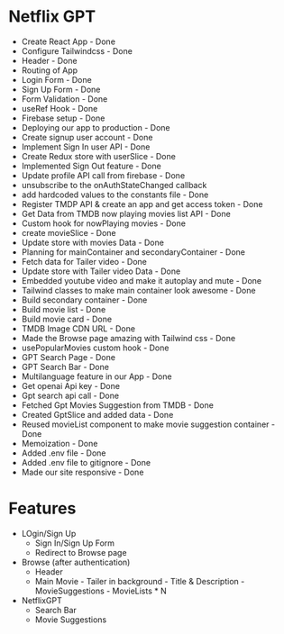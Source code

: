 # Netflix GPT

- Create React App - Done
- Configure Tailwindcss - Done
- Header - Done
- Routing of App
- Login Form - Done
- Sign Up Form - Done
- Form Validation - Done
- useRef Hook - Done
- Firebase setup - Done
- Deploying our app to production - Done
- Create signup user account - Done
- Implement Sign In user API - Done
- Create Redux store with userSlice - Done
- Implemented Sign Out feature - Done
- Update profile API call from firebase - Done
- unsubscribe to the onAuthStateChanged callback
- add hardcoded values to the constants file - Done
- Register TMDP API & create an app and get access token - Done
- Get Data from TMDB now playing movies list API - Done
- Custom hook for nowPlaying movies - Done
- create movieSlice - Done
- Update store with movies Data - Done
- Planning for mainContainer and secondaryContainer - Done
- Fetch data for Tailer video - Done
- Update store with Tailer video Data - Done
- Embedded youtube video and make it autoplay and mute - Done
- Tailwind classes to make main container look awesome - Done
- Build secondary container - Done
- Build movie list - Done
- Build movie card - Done
- TMDB Image CDN URL - Done
- Made the Browse page amazing with Tailwind css - Done
- usePopularMovies custom hook - Done
- GPT Search Page - Done
- GPT Search Bar - Done
- Multilanguage feature in our App - Done
- Get openai Api key - Done
- Gpt search api call - Done
- Fetched Gpt Movies Suggestion from TMDB - Done
- Created GptSlice and added data - Done
- Reused movieList component to make movie suggestion container - Done
- Memoization - Done
- Added .env file - Done
- Added .env file to gitignore - Done
- Made our site responsive - Done

# Features

- LOgin/Sign Up
  - Sign In/Sign Up Form
  - Redirect to Browse page
- Browse (after authentication)
  - Header
  - Main Movie - Tailer in background - Title & Description - MovieSuggestions - MovieLists \* N
- NetflixGPT
  - Search Bar
  - Movie Suggestions
